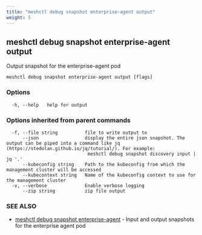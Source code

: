 ```yaml
---
title: "meshctl debug snapshot enterprise-agent output"
weight: 5
---
```

## meshctl debug snapshot enterprise-agent output

Output snapshot for the enterprise-agent pod

```
meshctl debug snapshot enterprise-agent output [flags]
```

### Options

```
  -h, --help   help for output
```

### Options inherited from parent commands

```
  -f, --file string          file to write output to
      --json                 display the entire json snapshot. The output can be piped into a command like jq (https://stedolan.github.io/jq/tutorial/). For example:
                              meshctl debug snapshot discovery input | jq '.'
      --kubeconfig string    Path to the kubeconfig from which the management cluster will be accessed
      --kubecontext string   Name of the kubeconfig context to use for the management cluster
  -v, --verbose              Enable verbose logging
      --zip string           zip file output
```

### SEE ALSO

* [meshctl debug snapshot enterprise-agent](../meshctl_debug_snapshot_enterprise-agent)	 - Input and output snapshots for the enterprise agent pod

